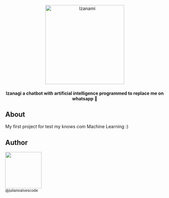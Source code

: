 <p align="center">
  <img src="https://andradlog.com.br/api/image/izanagi.svg" height="250"  alt="Izanami" />
</p>


<h4 align="center">
  Izanagi a chatbot with artificial intelligence programmed to replace me on whatsapp 🤖
</h4>

## About
My first project for test my knows com Machine Learning :)



## Author

[<img src="https://avatars2.githubusercontent.com/u/43914533?s=460&v=4" width=115><br><sub>@julianoalvescode</sub>](https://github.com/julianoalvescode) 